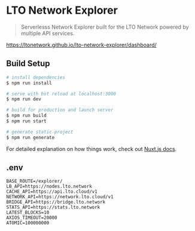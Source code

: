 # LTO Network Explorer

> Serverlesss Network Explorer built for the LTO Network powered by multiple API services.

https://ltonetwork.github.io/lto-network-explorer/dashboard/

## Build Setup

``` bash
# install dependencies
$ npm run install

# serve with hot reload at localhost:3000
$ npm run dev

# build for production and launch server
$ npm run build
$ npm run start

# generate static project
$ npm run generate
```

For detailed explanation on how things work, check out [Nuxt.js docs](https://nuxtjs.org).

## .env

```
BASE_ROUTE=/explorer/
LB_API=https://nodes.lto.network
CACHE_API=https://api.lto.cloud/v1
NETWORK_API=https://network.lto.cloud/v1
BRIDGE_API=https://bridge.lto.network
STATS_API=https://stats.lto.network
LATEST_BLOCKS=10
AXIOS_TIMEOUT=20000
ATOMIC=100000000
```
